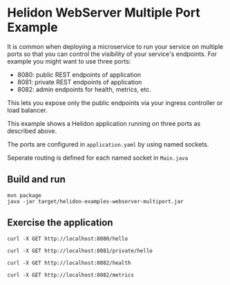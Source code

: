 # Helidon WebServer Multiple Port Example

It is common when deploying a microservice to run your service on
multiple ports so that you can control the visibility of your
service's endpoints. For example you might want to use three ports:

- 8080: public REST endpoints of application
- 8081: private REST endpoints of application
- 8082: admin endpoints for health, metrics, etc.

This lets you expose only the public endpoints via your 
ingress controller or load balancer.

This example shows a Helidon application running on three ports
as described above.

The ports are configured in `application.yaml` by using named sockets.

Seperate routing is defined for each named socket in `Main.java`

## Build and run

```shell
mvn package
java -jar target/helidon-examples-webserver-multiport.jar
```
## Exercise the application

```
curl -X GET http://localhost:8080/hello

curl -X GET http://localhost:8081/private/hello

curl -X GET http://localhost:8082/health

curl -X GET http://localhost:8082/metrics
```
